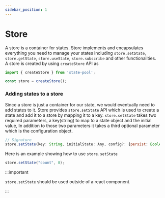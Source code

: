 ```yaml
---
sidebar_position: 1
---
```


# Store
A store is a container for states. Store implements and encapsulates everything you need to manage your states including `store.setState`, `store.getState`, `store.useState`, `store.subscribe` and other functionalities. A store is created by using `createStore` API as 

```js
import { createStore } from 'state-pool';

const store = createStore();
```

<h3>Adding states to a store</h3>

Since a store is just a container for our state, we would eventually need to add states to it. Store provides `store.setState` API which is used to create a state and add it to a store by mapping it to a key. `store.setState` takes two required parameters, a key(string) to map to a state object and the initial value, In addition to those two parameters it takes a third optional parameter which is the configuration object.

```js
// Signature
store.setState(key: String, initialState: Any, config?: {persist: Boolean})
```

Here is an example showing how to use `store.setState`

```js
store.setState("count", 0);
```

:::important

`store.setState` should be used outside of a react component.

:::